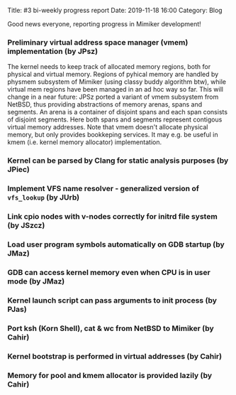 Title: #3 bi-weekly progress report
Date: 2019-11-18 16:00
Category: Blog

Good news everyone, reporting progress in Mimiker development!

### Preliminary virtual address space manager (vmem) implementation (by JPsz)

The kernel needs to keep track of allocated memory regions, both for
physical and virtual memory. Regions of pyhical memory are handled by
physmem subsystem of Mimiker (using classy buddy algorithm btw), while
virtual mem regions have been managed in an ad hoc way so far. This
will change in a near future: JPSz ported a variant of vmem subsystem
from NetBSD, thus providing abstractions of memory arenas, spans and
segments. An arena is a container of disjoint spans and each span
consists of disjoint segments. Here both spans and segments represent
contigous virtual memory addresses. Note that vmem doesn't allocate
physical memory, but only provides bookkeping services. It may e.g. be
useful in kmem (i.e. kernel memory allocator) implementation.

### Kernel can be parsed by Clang for static analysis purposes (by JPiec)
### Implement VFS name resolver - generalized version of `vfs_lookup` (by JUrb)
### Link cpio nodes with v-nodes correctly for initrd file system (by JSzcz)
### Load user program symbols automatically on GDB startup (by JMaz)
### GDB can access kernel memory even when CPU is in user mode (by JMaz)
### Kernel launch script can pass arguments to init process (by PJas)
### Port ksh (Korn Shell), cat & wc from NetBSD to Mimiker (by Cahir)
### Kernel bootstrap is performed in virtual addresses (by Cahir)
### Memory for pool and kmem allocator is provided lazily (by Cahir)
